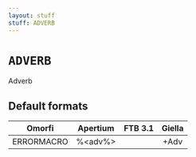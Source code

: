 ```yaml
---
layout: stuff
stuff: ADVERB
---
```

# ` ADVERB `

Adverb

## Default formats
| Omorfi | Apertium | FTB 3.1 | Giella |
|:------:|:--------:|:-------:|:------:|
| ERRORMACRO | %<adv%> |  | +Adv  |
